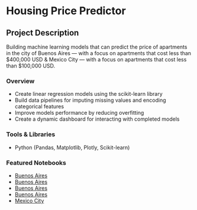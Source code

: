 # Housing Price Predictor

## Project Description
Building machine learning models that can predict the price of apartments in the city of Buenos Aires — with a focus on apartments that cost less than $400,000 USD & Mexico City — with a focus on apartments that cost less than $100,000 USD.

### Overview
* Create linear regression models using the scikit-learn library
* Build data pipelines for imputing missing values and encoding categorical features
* Improve models performance by reducing overfitting
* Create a dynamic dashboard for interacting with completed models

### Tools & Libraries
* Python (Pandas, Matplotlib, Plotly, Scikit-learn)

### Featured Notebooks
* [Buenos Aires](https://dpghazi-wqu-ds.s3.amazonaws.com/predicting-buenos-aires-apartment-price-with-size.html)
* [Buenos Aires](https://dpghazi-wqu-ds.s3.amazonaws.com/predicting-buenos-aires-apartment-price-with-location.html)
* [Buenos Aires](https://dpghazi-wqu-ds.s3.amazonaws.com/predicting-buenos-aires-apartment-price-with-neighborhood.html)
* [Buenos Aires](https://dpghazi-wqu-ds.s3.amazonaws.com/predicting-buenos-aires-apartment-price-with-size-location-and-neighborhood.html)
* [Mexico City](https://dpghazi-wqu-ds.s3.amazonaws.com/predicting-apartment-prices-in-mexico-city.html)
